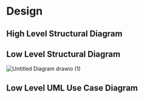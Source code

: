 # Design

## High Level Structural Diagram

## Low Level Structural Diagram
![Untitled Diagram drawio (1)](https://user-images.githubusercontent.com/98812321/157846810-fdca11e3-6ea1-422e-ac0b-659fd42afc74.png)


## Low Level UML Use Case Diagram

